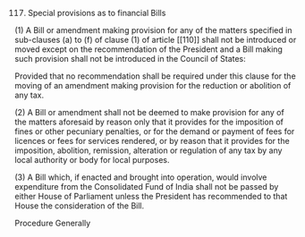 117. Special provisions as to financial Bills

(1) A Bill or amendment making provision for any of the matters specified in sub-clauses (a) to (f) of clause (1) of article [[110]]  shall not be introduced or moved except on the recommendation of the President and a Bill making such provision shall not be introduced in the Council of States:

Provided that no recommendation shall be required under this clause for the moving of an amendment making provision for the reduction or abolition of any tax.

(2) A Bill or amendment shall not be deemed to make provision for any of the matters aforesaid by reason only that it provides for the imposition of fines or other pecuniary penalties, or for the demand or payment of fees for licences or fees for services rendered, or by reason that it provides for the imposition, abolition, remission, alteration or regulation of any tax by any local authority or body for local purposes.

(3) A Bill which, if enacted and brought into operation, would involve expenditure from the Consolidated Fund of India shall not be passed by either House of Parliament unless the President has recommended to that House the consideration of the Bill.

 

Procedure Generally


